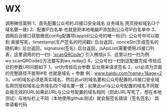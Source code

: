# WX
调用微信案例
1、首先配置公众号的JS接口安全域名 业务域名 网页授权域名(3个域名要一致)
2、配置IP白名单 也就是把本地电脑IP添加到公众号IP白名单中
 3、调用后台接口获取微信config配置项(appId(公众号的唯一标识): 公众号中可以取到 直接写死，timestamp(生产签名的时间戳): 后台返回，nonceStr(生成签名的随机串): 后台返回，signature(签名): 后台返回，jsApiList(需要使用JS接口列表，这里调用的扫一扫): ['scanQRCode'](公众号开发文档(https://developers.weixin.qq.com/doc/offiaccount/OA_Web_Apps/JS-SDK.html#%E9%99%84%E5%BD%951-JS-SDK%E4%BD%BF%E7%94%A8%E6%9D%83%E9%99%90%E7%AD%BE%E5%90%8D%E7%AE%97%E6%B3%95)附录2-所有JS接口列表里))
 引入微信js<script src="https://res.wx.qq.com/open/js/jweixin-1.2.0.js"></script>
 5、这里以扫一扫为例 wx.scanQRCode()方法要写到wx.reday()
6，公众号扫一扫到这配置完成
传给后台的参数URl问题如下
1、url为传给后台参数 后台用来请求签名
2、url必须为页面的完整路径不能带#号 也就是域名 + 参数 例：www.baidu.com?name=1&age=2
3，url的域名必须是真实域名，然后此url的域名要和公众号配置的JS接口安全域名网页授权域名业务域名四个域名要一致；如果此url与公众号配置的域名不同就会报无效的URL如果此URL与公众号配置的域名相同（则此URL写死了，想在本地测试）与地址栏上不同（本地使用github测试）就会报签名错误（签名签名）
具体请看代码
